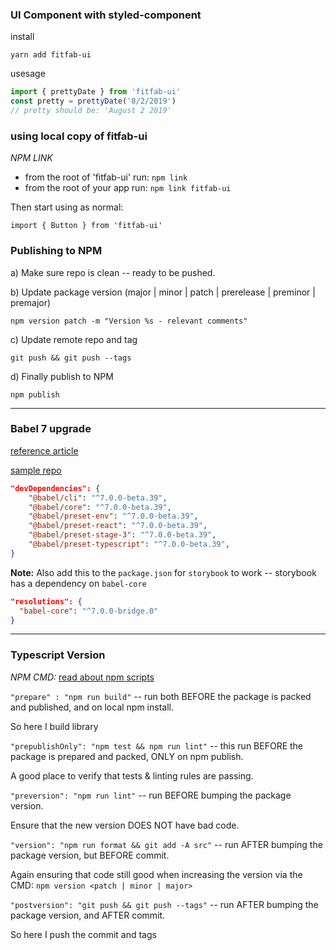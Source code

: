 ### UI Component with styled-component

install

`yarn add fitfab-ui`

usesage

```js
import { prettyDate } from 'fitfab-ui'
const pretty = prettyDate('8/2/2019')
// pretty should be: 'August 2 2019'
```

### using local copy of fitfab-ui

_NPM LINK_

-   from the root of 'fitfab-ui' run: `npm link`
-   from the root of your app run: `npm link fitfab-ui`

Then start using as normal:

`import { Button } from 'fitfab-ui'`

### Publishing to NPM

a) Make sure repo is clean -- ready to be pushed.

b) Update package version (major | minor | patch | prerelease | preminor | premajor)

`npm version patch -m "Version %s - relevant comments"`

c) Update remote repo and tag

`git push && git push --tags`

d) Finally publish to NPM

`npm publish`

---

### Babel 7 upgrade

[reference article](http://artsy.github.io/blog/2017/11/27/Babel-7-and-TypeScript/)

[sample repo](https://github.com/damassi/babel-7-typescript-example)

```json
"devDependencies": {
    "@babel/cli": "^7.0.0-beta.39",
    "@babel/core": "^7.0.0-beta.39",
    "@babel/preset-env": "^7.0.0-beta.39",
    "@babel/preset-react": "^7.0.0-beta.39",
    "@babel/preset-stage-3": "^7.0.0-beta.39",
    "@babel/preset-typescript": "^7.0.0-beta.39",
}
```

**Note:** Also add this to the `package.json` for `storybook` to work -- storybook has a dependency on `babel-core`

```json
"resolutions": {
  "babel-core": "^7.0.0-bridge.0"
}
```

---

### Typescript Version

*NPM CMD:*  [read about npm scripts](https://docs.npmjs.com/misc/scripts)

`"prepare" : "npm run build"` --
run both BEFORE the package is packed and published, and on local npm install. 

So here I build library

`"prepublishOnly": "npm test && npm run lint"` -- this run BEFORE the package is prepared and packed, ONLY on npm publish. 

A good place to verify that tests & linting rules are passing.

`"preversion": "npm run lint"` -- run BEFORE bumping the package version.

Ensure that the new version DOES NOT have bad code.

`"version": "npm run format && git add -A src"` -- run AFTER bumping the package version, but BEFORE commit.

Again ensuring that code still good when increasing the version via the CMD: `npm version <patch | minor | major>` 

`"postversion": "git push && git push --tags"` -- run AFTER bumping the package version, and AFTER commit.

So here I push the commit and tags 